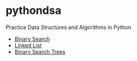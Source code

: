 # pythondsa
Practice Data Structures and Algorithms in Python

- [Binary Search](https://github.com/ingleankita/pythondsa/blob/main/binary_search.py)
- [Linked List](https://github.com/ingleankita/pythondsa/blob/main/linked_list.py)
- [Binary Search Trees](https://github.com/ingleankita/pythondsa/blob/main/binary_search_trees.py)
